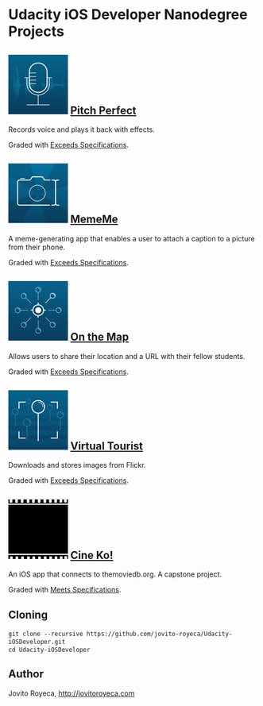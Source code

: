 # Udacity iOS Developer Nanodegree Projects 

## ![](https://github.com/jovito-royeca/Udacity-iOSDeveloper/blob/master/assets/icons/PitchPerfect_120.png) [Pitch Perfect](https://github.com/jovito-royeca/Pitch-Perfect)

Records voice and plays it back with effects.

Graded with [Exceeds Specifications](https://review.udacity.com/#!/reviews/92477/shared).

## ![](https://github.com/jovito-royeca/Udacity-iOSDeveloper/blob/master/assets/icons/MemeGenerator_120.png) [MemeMe](https://github.com/jovito-royeca/MemeMe)

A meme-generating app that enables a user to attach a caption to a picture from their phone.

Graded with [Exceeds Specifications](https://review.udacity.com/#!/reviews/98145/shared).

## ![](https://github.com/jovito-royeca/Udacity-iOSDeveloper/blob/master/assets/icons/OnTheMap_120.png) [On the Map](https://github.com/jovito-royeca/On-The-Map)

Allows users to share their location and a URL with their fellow students.

Graded with [Exceeds Specifications](https://review.udacity.com/#!/reviews/116438/shared).

## ![](https://github.com/jovito-royeca/Udacity-iOSDeveloper/blob/master/assets/icons/VirtualTourist_120.png) [Virtual Tourist](https://github.com/jovito-royeca/Virtual-Tourist)

Downloads and stores images from Flickr.

Graded with [Exceeds Specifications](https://review.udacity.com/#!/reviews/125833/shared).

## ![](https://github.com/jovito-royeca/Udacity-iOSDeveloper/blob/master/assets/icons/Cineko_120.png) [Cine Ko!](https://github.com/jovito-royeca/Cineko)

An iOS app that connects to themoviedb.org. A capstone project.

Graded with [Meets Specifications](https://review.udacity.com/#!/reviews/147644/shared).

## Cloning
```
git clone --recursive https://github.com/jovito-royeca/Udacity-iOSDeveloper.git
cd Udacity-iOSDeveloper
```

## Author
Jovito Royeca, http://jovitoroyeca.com
